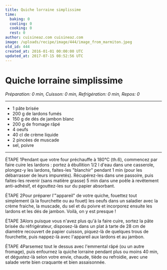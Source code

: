 ```yaml
---
title: Quiche lorraine simplissime
time:
  baking: 0
  cooling: 0
  cooking: 0
  rest: 0
author: cuisineaz.com cuisineaz.com
image: /uploads/recipe/image/444/image_from_marmiton.jpeg
old_id: 444
created_at: 2016-01-01 00:00:00 UTC
updated_at: 2017-07-15 08:52:56 UTC
---
```


# Quiche lorraine simplissime

*Préparation: 0 min, Cuisson: 0 min, Refrigération: 0 min, Repos: 0*

---

- 1 pâte brisée
- 200 g de lardons fumés
- 150 g de dés de jambon blanc
- 200 g de fromage râpé
- 4 oeufs
- 40 cl de crème liquide
- 2 pincées de muscade
- sel, poivre

---

ÉTAPE 1Pendant que votre four préchauffe à 180°C (th.6), commencez par faire cuire les lardons : portez à ébullition 1/2 l d'eau dans une casserole, plongez-y les lardons, faites-les "blanchir" pendant 1 min (pour les débarrasser de leurs impuretés). Récupérez-les dans une passoire, puis faites-les revenir (sans matière grasse) 5 min dans une poêle à revêtement anti-adhésif, et égouttez-les sur du papier absorbant.

ÉTAPE 2Pour préparer l'"appareil" de votre quiche, fouettez tout simplement (à la fourchette ou au fouet) les oeufs dans un saladier avec la crème fraiche, la muscade, du sel et du poivre et incorporez ensuite les lardons et les dés de jambon. Voilà, on y est presque !

ÉTAPE 3Alors puisque vous n'avez plus qu'à la faire cuire, sortez la pâte brisée du réfrigérateur, disposez-là dans un plat à tarte de 28 cm de diamètre recouvert de papier cuisson, piquez-là de quelques trous de fourchette, puis nappez-là avec l'appareil aux lardons et au jambon.

ÉTAPE 4Parsemez tout le dessus avec l'emmental râpé (ou un autre fromage), puis enfournez la quiche lorraine pendant plus ou moins 40 min, et dégustez-là selon votre envie, chaude, tiède ou refroidie, avec une salade verte bien craquante et bien assaisonnée.
